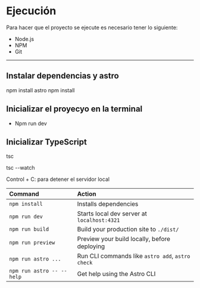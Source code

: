 # Ejecución

Para hacer que el proyecto se ejecute es necesario tener lo siguiente:

- Node.js
- NPM
- Git

---

## Instalar dependencias y astro

npm install astro
npm install

## Inicializar el proyecyo en la terminal

- Npm run dev

## Inicializar TypeScript

tsc

tsc --watch

Control + C: para detener el servidor local

| Command                   | Action                                           |
| :------------------------ | :----------------------------------------------- |
| `npm install`             | Installs dependencies                            |
| `npm run dev`             | Starts local dev server at `localhost:4321`      |
| `npm run build`           | Build your production site to `./dist/`          |
| `npm run preview`         | Preview your build locally, before deploying     |
| `npm run astro ...`       | Run CLI commands like `astro add`, `astro check` |
| `npm run astro -- --help` | Get help using the Astro CLI                     |
